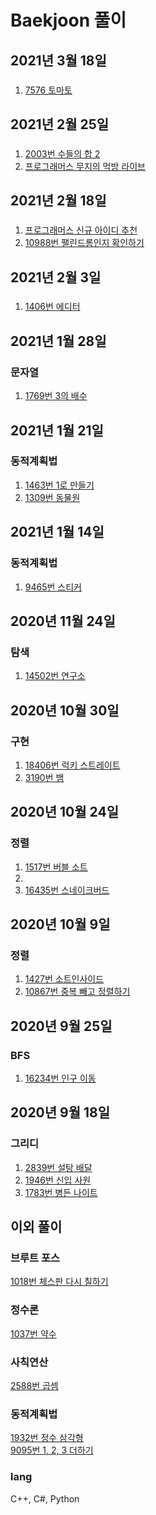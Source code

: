 # Baekjoon 풀이

## 2021년 3월 18일
###
1. [7576 토마토](Python/7576_토마토.py)

## 2021년 2월 25일
###
1. [2003번 수들의 합 2](Python/2003_수들의_합_2.py)
2. [프로그래머스 무지의 먹방 라이브](Python/prog_무지의_먹방_라이브.py)

## 2021년 2월 18일
###
1. [프로그래머스 신규 아이디 추천](Python/prog_신규_아이디_추천.py)
2. [10988번 팰린드롬인지 확인하기](Python/10988_팰린드롬인지_확인하기.py)

## 2021년 2월 3일
###
1. [1406번 에디터](Python/1406_에디터.py)

## 2021년 1월 28일
### 문자열
1. [1769번 3의 배수](Python/1769_3의_배수.py)

## 2021년 1월 21일
### 동적계획법
1. [1463번 1로 만들기](Python/1463_1로_만들기.py)
2. [1309번 동물원](Python/1309_동물원.py)

## 2021년 1월 14일
### 동적계획법
1. [9465번 스티커](Python/9465_스티커.py)

## 2020년 11월 24일
### 탐색
1. [14502번 연구소](Python/14502_연구소.py)

## 2020년 10월 30일
### 구현
1. [18406번 럭키 스트레이트](Python/18406_럭키_스트레이트.py)   
2. [3190번 뱀](Python/3190_뱀.py)

## 2020년 10월 24일
### 정렬
1. [1517번 버블 소트](Python/1517_버블_소트.py)
2.
3. [16435번 스네이크버드](Python/16435.py)

## 2020년 10월 9일
### 정렬
1. [1427번 소트인사이드](Python/1427_소트인사이드.py)
2. [10867번 중복 빼고 정렬하기](Python/10867_중복_뺴고_정렬하기.py)

## 2020년 9월 25일
### BFS
1. [16234번 인구 이동](Python/16234.py)

## 2020년 9월 18일
### 그리디
1. [2839번 설탕 배달](Cpp/2839.py)
2. [1946번 신입 사원](Python/1946_신입_사원.py)
3. [1783번 병든 나이트](Python/1783_병든_나이트.py)

## 이외 풀이
### 브루트 포스
[1018번 체스판 다시 칠하기](Python/1018_체스판_다시_칠하기.py)
   
### 정수론
[1037번 약수](Python/1037_약수.py)

### 사칙연산
[2588번 곱셈](Python/2588_곱셈.py)

### 동적계획법
[1932번 정수 삼각형](Python/1932_정수_삼각형.py)  
[9095번 1, 2, 3 더하기](Python/9095_1_2_3_더하기.py)


### lang
C++, C#, Python
